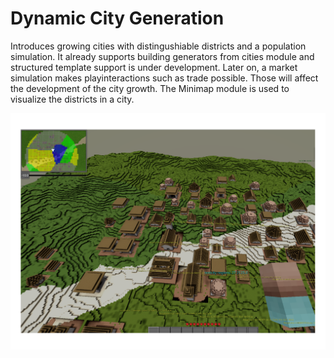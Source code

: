 Dynamic City Generation
=======================

Introduces growing cities with distingushiable districts and a population simulation.
It already supports building generators from cities module and structured template support is under development.
Later on, a market simulation makes playinteractions such as trade possible. Those will affect the development of the city growth.
The Minimap module is used to visualize the districts in a city.

![sc1](/DistrictOverlay.png)
